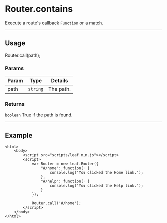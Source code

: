 # Router.contains

Execute a route's callback `Function` on a match.

----------------------------------------------------------------------

## Usage

Router.call(path);

### Params

| Param           | Type          | Details                          |
| --------------- | ------------- | -------------------------------- |
| path            | `string`      | The path.                        |

### Returns

`boolean` True if the path is found.

----------------------------------------------------------------------

## Example

	<html>	
		<body>
			<script src="scripts/leaf.min.js"></script>
			<script>	
				var Router = new leaf.Router({
					"#/home": function() {
						console.log('You clicked the Home link.');
					},
					"#/help": function() {
						console.log('You clicked the Help link.');
					}
				});

				Router.call('#/home');
			</script>
		</body>
	</html>	